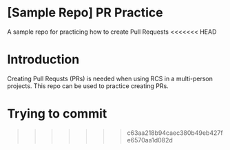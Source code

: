 # [Sample Repo] PR Practice
A sample repo for practicing how to create Pull Requests
<<<<<<< HEAD
# Introduction
Creating Pull Requsts (PRs) is needed when using RCS in a multi-person projects. This repo can be used to practice creating PRs.

Trying to commit
=======
>>>>>>> c63aa218b94caec380b49eb427fe6570aa1d082d

